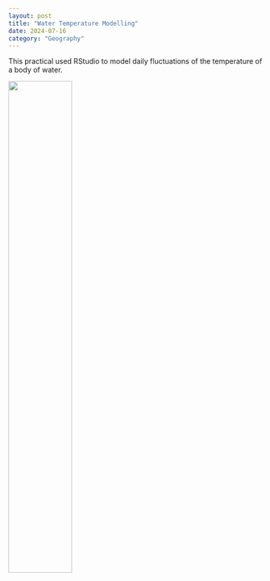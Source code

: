 ```yaml
---
layout: post
title: "Water Temperature Modelling"
date: 2024-07-16
category: "Geography"
---
```


This practical used RStudio to model daily fluctuations of the temperature of a body of water.

<img src = "https://keyassets.timeincuk.net/inspirewp/live/wp-content/uploads/sites/8/2018/04/fens6.jpg" width=50% height=50%>

